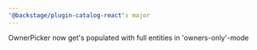 ```yaml
---
'@backstage/plugin-catalog-react': major
---
```


OwnerPicker now get's populated with full entities in 'owners-only'-mode
